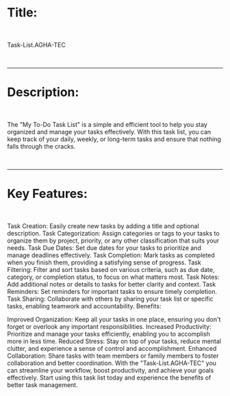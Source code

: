 <html>
  <head>
    
  </head>
<body>
  <h1>Title:</h1><br>
  <p>Task-List.AGHA-TEC</p><br>
  <hr>
  <h1>Description:</h1><br>
  <p>The "My To-Do Task List" is a simple and efficient tool to help you stay organized and manage your tasks effectively. With this task list, you can keep track of your daily, weekly, or long-term tasks and ensure that nothing falls through the cracks.</p>
  <br><hr>
  <h1>Key Features:</h1><br>
  <p>Task Creation: Easily create new tasks by adding a title and optional description. Task Categorization: Assign categories or tags to your tasks to organize them by project, priority, or any other classification that suits your needs. Task Due Dates: Set due dates for your tasks to prioritize and manage deadlines effectively. Task Completion: Mark tasks as completed when you finish them, providing a satisfying sense of progress. Task Filtering: Filter and sort tasks based on various criteria, such as due date, category, or completion status, to focus on what matters most. Task Notes: Add additional notes or details to tasks for better clarity and context. Task Reminders: Set reminders for important tasks to ensure timely completion. Task Sharing: Collaborate with others by sharing your task list or specific tasks, enabling teamwork and accountability. Benefits:

Improved Organization: Keep all your tasks in one place, ensuring you don't forget or overlook any important responsibilities. Increased Productivity: Prioritize and manage your tasks efficiently, enabling you to accomplish more in less time. Reduced Stress: Stay on top of your tasks, reduce mental clutter, and experience a sense of control and accomplishment. Enhanced Collaboration: Share tasks with team members or family members to foster collaboration and better coordination. With the "Task-List.AGHA-TEC" you can streamline your workflow, boost productivity, and achieve your goals effectively. Start using this task list today and experience the benefits of better task management.</p>
</body>
</html>
